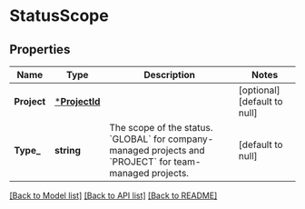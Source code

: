# StatusScope

## Properties
Name | Type | Description | Notes
------------ | ------------- | ------------- | -------------
**Project** | [***ProjectId**](ProjectId.md) |  | [optional] [default to null]
**Type_** | **string** | The scope of the status. &#x60;GLOBAL&#x60; for company-managed projects and &#x60;PROJECT&#x60; for team-managed projects. | [default to null]

[[Back to Model list]](../README.md#documentation-for-models) [[Back to API list]](../README.md#documentation-for-api-endpoints) [[Back to README]](../README.md)

